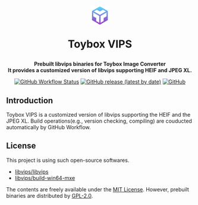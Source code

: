 <p align="center">
    <h1 align="center">
        <img src="https://raw.githubusercontent.com/project-toybox/toybox-assets/main/images/toybox-icon.png" width="50" height="50">
        <p>Toybox VIPS</p>
    </h1>
    <p align="center"><b>Prebuilt libvips binaries for Toybox Image Converter<br>It provides a customized version of libvips supporting HEIF and JPEG XL.</b></p>
    <p align="center">
        <a target="_blank" href="https://github.com/project-toybox/toybox-vips/actions"><img alt="GitHub Workflow Status" src="https://img.shields.io/github/actions/workflow/status/project-toybox/toybox-vips/build.yml?branch=main"></a>
        <a target="_blank" href="https://github.com/project-toybox/toybox-vips/releases/latest"><img alt="GitHub release (latest by date)" src="https://img.shields.io/github/v/release/project-toybox/toybox-vips"></a>
        <a target="_blank" href="https://github.com/project-toybox/toybox-vips/blob/main/LICENSE"><img alt="GitHub" src="https://img.shields.io/github/license/project-toybox/toybox-vips"></a>
    </p>
</p>

## Introduction
Toybox VIPS is a customized version of libvips supporting the HEIF and the JPEG XL. Build operations(e.g., version checking, compiling) are couducted automatically by GitHub Workflow.

## License
This project is using such open-source softwares.
 * [libvips/libvips](https://github.com/libvips/libvips)
 * [libvips/build-win64-mxe](https://github.com/libvips/build-win64-mxe)

The contents are freely available under the [MIT License](http://opensource.org/licenses/MIT). However, prebuilt binaries are distributed by [GPL-2.0](https://opensource.org/licenses/GPL-2.0).
